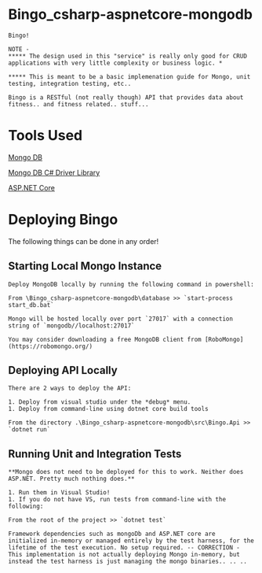 # Bingo_csharp-aspnetcore-mongodb

    Bingo!
    
    NOTE -
    ***** The design used in this "service" is really only good for CRUD applications with very little complexity or business logic. *
    
    ***** This is meant to be a basic implemenation guide for Mongo, unit testing, integration testing, etc..
    
    Bingo is a RESTful (not really though) API that provides data about fitness.. and fitness related.. stuff...
   
# Tools Used

[Mongo DB](https://docs.mongodb.com/)

[Mongo DB C# Driver Library](https://github.com/mongodb/mongo-csharp-driver)

[ASP.NET Core](https://docs.microsoft.com/en-us/aspnet/core/)

# Deploying Bingo

The following things can be done in any order!

## Starting Local Mongo Instance

    Deploy MongoDB locally by running the following command in powershell:

    From \Bingo_csharp-aspnetcore-mongodb\database >> `start-process start_db.bat`

    Mongo will be hosted locally over port `27017` with a connection string of `mongodb//localhost:27017`

    You may consider downloading a free MongoDB client from [RoboMongo](https://robomongo.org/)

## Deploying API Locally

    There are 2 ways to deploy the API:

    1. Deploy from visual studio under the *debug* menu.
    1. Deploy from command-line using dotnet core build tools

    From the directory .\Bingo_csharp-aspnetcore-mongodb\src\Bingo.Api >> `dotnet run`

## Running Unit and Integration Tests

    **Mongo does not need to be deployed for this to work. Neither does ASP.NET. Pretty much nothing does.**

    1. Run them in Visual Studio!
    1. If you do not have VS, run tests from command-line with the following:

    From the root of the project >> `dotnet test`

	Framework dependencies such as mongoDb and ASP.NET core are initialized in-memory or managed entirely by the test harness, for the lifetime of the test execution. No setup required. -- CORRECTION - This implementation is not actually deploying Mongo in-memory, but instead the test harness is just managing the mongo binaries.. .. ..
